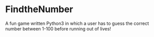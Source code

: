 # FindtheNumber
A fun game written Python3 in which a user has to guess the correct number between 1-100 before running out of lives! 

